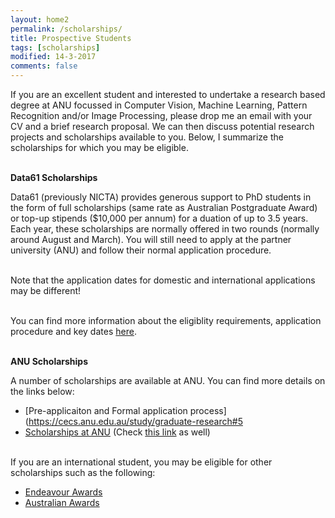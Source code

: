 ```yaml
---
layout: home2
permalink: /scholarships/
title: Prospective Students
tags: [scholarships]
modified: 14-3-2017
comments: false
---
```


If you are an excellent student and interested to undertake a research based degree at ANU focussed in Computer Vision, Machine Learning, Pattern Recognition and/or Image Processing, please drop me an email with your CV and a brief research proposal. We can then discuss potential research projects and scholarships available to you. Below, I summarize the scholarships for which you may be eligible. <br><br>

**Data61 Scholarships**

Data61 (previously NICTA) provides generous support to PhD students in the form of full scholarships (same rate as Australian Postgraduate Award) or top-up stipends ($10,000 per annum) for a duation of up to 3.5 years. Each year, these scholarships are normally offered in two rounds (normally around August and March). You will still need to apply at the partner university (ANU) and follow their normal application procedure. <br><br>

Note that the application dates for domestic and international applications may be different!  <br><br>

You can find more information about the eligiblity requirements, application procedure and key dates [here](http://www.data61.csiro.au/en/Collaborate-with-us/Universities/Data61-Scholarship-Program). <br><br>


**ANU Scholarships**

A number of scholarships are available at ANU. You can find more details on the links below:
* [Pre-applicaiton and Formal application process](https://cecs.anu.edu.au/study/graduate-research#5
* [Scholarships at ANU](http://www.anu.edu.au/students/scholarships-support/anu-phd-scholarships) (Check [this link](http://www.anu.edu.au/students/scholarships-support/anu-university-research-scholarships) as well)  <br><br>

If you are an international student, you may be eligible for other scholarships such as the following:
* [Endeavour Awards](https://internationaleducation.gov.au/endeavour%20program/scholarships-and-fellowships/international-applicants/pages/international-applicants.aspx)
* [Australian Awards](http://australiaawards.gov.au/Pages/default.aspx)
